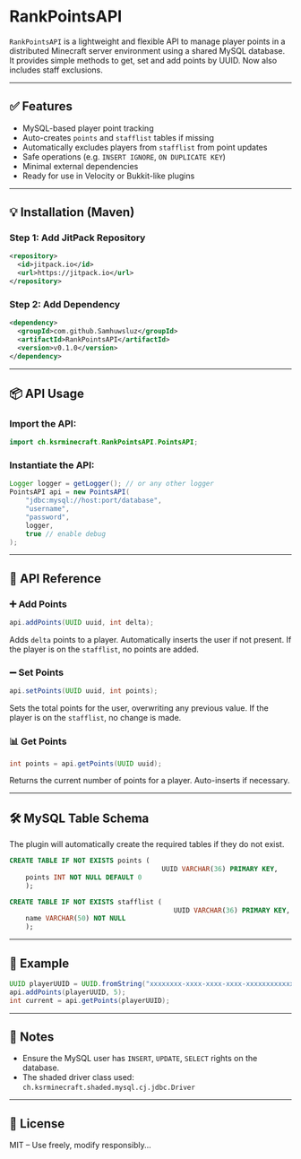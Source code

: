 
# RankPointsAPI

`RankPointsAPI` is a lightweight and flexible API to manage player points in a distributed Minecraft server environment using a shared MySQL database.  
It provides simple methods to get, set and add points by UUID. Now also includes staff exclusions.

---

## ✅ Features

- MySQL-based player point tracking
- Auto-creates `points` and `stafflist` tables if missing
- Automatically excludes players from `stafflist` from point updates
- Safe operations (e.g. `INSERT IGNORE`, `ON DUPLICATE KEY`)
- Minimal external dependencies
- Ready for use in Velocity or Bukkit-like plugins

---

## 💡 Installation (Maven)

### Step 1: Add JitPack Repository
```xml
<repository>
  <id>jitpack.io</id>
  <url>https://jitpack.io</url>
</repository>
```

### Step 2: Add Dependency
```xml
<dependency>
  <groupId>com.github.Samhuwsluz</groupId>
  <artifactId>RankPointsAPI</artifactId>
  <version>v0.1.0</version>
</dependency>
```

---

## 📦 API Usage

### Import the API:
```java
import ch.ksrminecraft.RankPointsAPI.PointsAPI;
```

### Instantiate the API:
```java
Logger logger = getLogger(); // or any other logger
PointsAPI api = new PointsAPI(
    "jdbc:mysql://host:port/database",
    "username",
    "password",
    logger,
    true // enable debug
);
```

---

## 🧩 API Reference

### ➕ Add Points
```java
api.addPoints(UUID uuid, int delta);
```
Adds `delta` points to a player. Automatically inserts the user if not present.
If the player is on the `stafflist`, no points are added.

### ➖ Set Points
```java
api.setPoints(UUID uuid, int points);
```
Sets the total points for the user, overwriting any previous value.
If the player is on the `stafflist`, no change is made.

### 📊 Get Points
```java
int points = api.getPoints(UUID uuid);
```
Returns the current number of points for a player. Auto-inserts if necessary.

---

## 🛠️ MySQL Table Schema

The plugin will automatically create the required tables if they do not exist.

```sql
CREATE TABLE IF NOT EXISTS points (
                                      UUID VARCHAR(36) PRIMARY KEY,
    points INT NOT NULL DEFAULT 0
    );

CREATE TABLE IF NOT EXISTS stafflist (
                                         UUID VARCHAR(36) PRIMARY KEY,
    name VARCHAR(50) NOT NULL
    );
```

---

## 🧪 Example

```java
UUID playerUUID = UUID.fromString("xxxxxxxx-xxxx-xxxx-xxxx-xxxxxxxxxxxx");
api.addPoints(playerUUID, 5);
int current = api.getPoints(playerUUID);
```

---

## 🔐 Notes

- Ensure the MySQL user has `INSERT`, `UPDATE`, `SELECT` rights on the database.
- The shaded driver class used: `ch.ksrminecraft.shaded.mysql.cj.jdbc.Driver`

---

## 📄 License

MIT – Use freely, modify responsibly...
